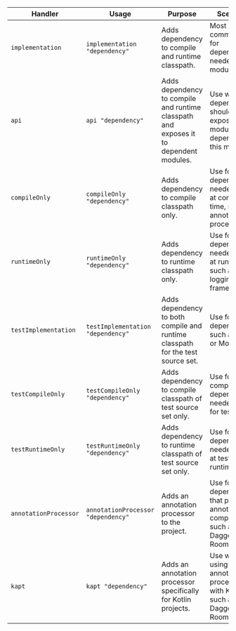 | **Handler**           | **Usage**                       | **Purpose**                                                                           | **Scenarios**                                                                                     |
|-----------------------|---------------------------------|---------------------------------------------------------------------------------------|---------------------------------------------------------------------------------------------------|
| `implementation`      | `implementation "dependency"`   | Adds dependency to compile and runtime classpath.                                     | Most common. Use for dependencies needed by the module itself.                                    |
| `api`                 | `api "dependency"`              | Adds dependency to compile and runtime classpath and exposes it to dependent modules.  | Use when the dependency should be exposed to modules that depend on this module.                  |
| `compileOnly`         | `compileOnly "dependency"`      | Adds dependency to compile classpath only.                                            | Use for dependencies needed only at compile time, such as annotations processors.                 |
| `runtimeOnly`         | `runtimeOnly "dependency"`      | Adds dependency to runtime classpath only.                                            | Use for dependencies needed only at runtime, such as logging frameworks.                          |
| `testImplementation`  | `testImplementation "dependency"` | Adds dependency to both compile and runtime classpath for the test source set.        | Use for test dependencies, such as JUnit or Mockito.                                              |
| `testCompileOnly`     | `testCompileOnly "dependency"`  | Adds dependency to compile classpath of test source set only.                         | Use for compile-time dependencies needed only for tests.                                          |
| `testRuntimeOnly`     | `testRuntimeOnly "dependency"`  | Adds dependency to runtime classpath of test source set only.                         | Use for dependencies needed only at test runtime.                                                 |
| `annotationProcessor` | `annotationProcessor "dependency"` | Adds an annotation processor to the project.                                        | Use for dependencies that process annotations at compile time, such as Dagger or Room.           |
| `kapt`                | `kapt "dependency"`             | Adds an annotation processor specifically for Kotlin projects.                        | Use when using annotation processors with Kotlin, such as Dagger or Room.                         |
